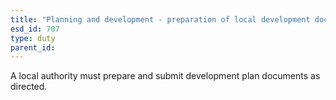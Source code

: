 ```yaml
---
title: "Planning and development - preparation of local development documents"
esd_id: 707
type: duty
parent_id:  
---
```


A local authority must prepare and submit development plan documents as directed.

